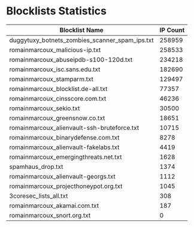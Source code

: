 # Blocklists Statistics
| Blocklist Name | IP Count |
|----|----|
| duggytuxy_botnets_zombies_scanner_spam_ips.txt | 258959 |
| romainmarcoux_malicious-ip.txt | 258533 |
| romainmarcoux_abuseipdb-s100-120d.txt | 234218 |
| romainmarcoux_isc.sans.edu.txt | 182690 |
| romainmarcoux_stamparm.txt | 129497 |
| romainmarcoux_blocklist.de-all.txt | 77357 |
| romainmarcoux_cinsscore.com.txt | 46236 |
| romainmarcoux_sekio.txt | 30500 |
| romainmarcoux_greensnow.co.txt | 18651 |
| romainmarcoux_alienvault-ssh-bruteforce.txt | 10715 |
| romainmarcoux_binarydefense.com.txt | 8278 |
| romainmarcoux_alienvault-fakelabs.txt | 4419 |
| romainmarcoux_emergingthreats.net.txt | 1628 |
| spamhaus_drop.txt | 1374 |
| romainmarcoux_alienvault-georgs.txt | 1112 |
| romainmarcoux_projecthoneypot.org.txt | 1045 |
| 3coresec_lists_all.txt | 308 |
| romainmarcoux_akamai.com.txt | 187 |
| romainmarcoux_snort.org.txt | 0 |
